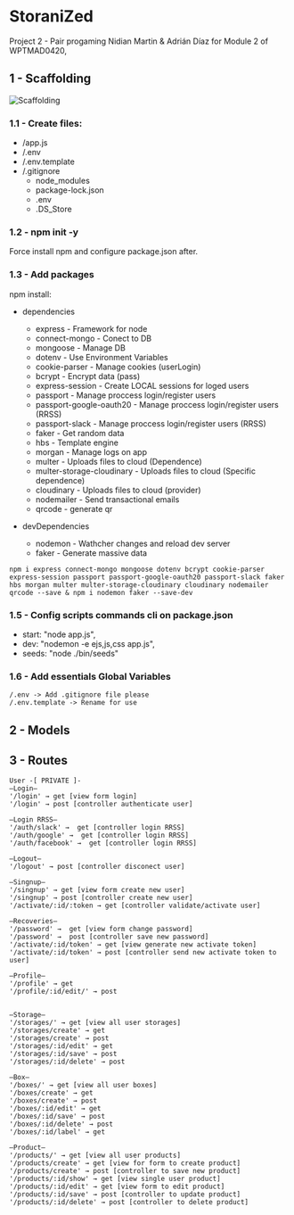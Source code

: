 # StoraniZed

Project 2 - Pair progaming Nidian Martin & Adrián Díaz for Module 2 of WPTMAD0420,

## 1 - Scaffolding

![Scaffolding](https://res.cloudinary.com/dobsg5z2w/image/upload/v1598436813/scafolding.png "Folders structure")


### 1.1 - Create files:
* /app.js
* /.env
* /.env.template
* /.gitignore 
    - node_modules
    - package-lock.json
    - .env
    - .DS_Store

### 1.2 - npm init -y

Force install npm and configure package.json after.

### 1.3 - Add packages 
npm install:

* dependencies
  * express - Framework for node 
  * connect-mongo - Conect to DB
  * mongoose - Manage DB
  * dotenv - Use Environment Variables
  * cookie-parser - Manage cookies (userLogin)
  * bcrypt - Encrypt data (pass)
  * express-session - Create LOCAL sessions for loged users
  * passport -  Manage proccess login/register users
  * passport-google-oauth20 - Manage proccess login/register users (RRSS)
  * passport-slack - Manage proccess login/register users (RRSS)
  * faker - Get random data
  * hbs - Template engine
  * morgan - Manage logs on app
  * multer - Uploads files to cloud (Dependence)
  * multer-storage-cloudinary - Uploads files to cloud (Specific dependence)
  * cloudinary - Uploads files to cloud (provider) 
  * nodemailer - Send transactional emails
  * qrcode - generate qr


* devDependencies
  * nodemon - Wathcher changes and reload dev server
  * faker - Generate massive data


`npm i express connect-mongo mongoose dotenv bcrypt cookie-parser express-session passport passport-google-oauth20 passport-slack faker hbs morgan multer multer-storage-cloudinary cloudinary nodemailer qrcode --save & npm i nodemon faker --save-dev`

### 1.5 - Config scripts commands cli on package.json 

  * start: "node app.js",
  * dev: "nodemon -e ejs,js,css app.js",
  * seeds: "node ./bin/seeds"

### 1.6 - Add essentials Global Variables 

    /.env -> Add .gitignore file please
    /.env.template -> Rename for use

## 2 - Models
  
## 3 - Routes

    User -[ PRIVATE ]-
    —Login—
    '/login' → get [view form login]
    '/login' → post [controller authenticate user]

    —Login RRSS—
    '/auth/slack' →  get [controller login RRSS]
    '/auth/google' →  get [controller login RRSS]
    '/auth/facebook' →  get [controller login RRSS]

    —Logout—
    '/logout' → post [controller disconect user]

    —Singnup—
    '/singnup' → get [view form create new user]
    '/singnup' → post [controller create new user]
    '/activate/:id/:token → get [controller validate/activate user]
    
    —Recoveries—
    '/password' →  get [view form change password]
    '/password' →  post [controller save new password]
    '/activate/:id/token' → get [view generate new activate token]
    '/activate/:id/token' → post [controller send new activate token to user]

    —Profile—
    '/profile' → get
    '/profile/:id/edit/' → post


    —Storage—
    '/storages/' → get [view all user storages]
    '/storages/create' → get
    '/storages/create' → post
    '/storages/:id/edit' → get
    '/storages/:id/save' → post
    '/storages/:id/delete' → post

    —Box—
    '/boxes/' → get [view all user boxes]
    '/boxes/create' → get
    '/boxes/create' → post
    '/boxes/:id/edit' → get
    '/boxes/:id/save' → post
    '/boxes/:id/delete' → post
    '/boxes/:id/label' → get

    —Product—
    '/products/' → get [view all user products]
    '/products/create' → get [view for form to create product]
    '/products/create' → post [controller to save new product]
    '/products/:id/show' → get [view single user product]
    '/products/:id/edit' → get [view form to edit product]
    '/products/:id/save' → post [controller to update product]
    '/products/:id/delete' → post [controller to delete product]
 


